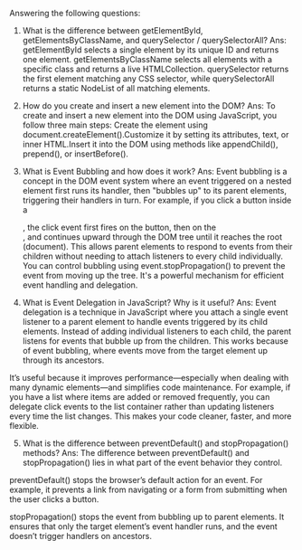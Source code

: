 Answering the following questions:

1. What is the difference between getElementById, getElementsByClassName, and querySelector / querySelectorAll?
Ans: getElementById selects a single element by its unique ID and returns one element. getElementsByClassName selects all elements with a specific class and returns a live HTMLCollection. querySelector returns the first element matching any CSS selector, while querySelectorAll returns a static NodeList of all matching elements.

2. How do you create and insert a new element into the DOM?
Ans: To create and insert a new element into the DOM using JavaScript, you follow three main steps:
Create the element using document.createElement().Customize it by setting its attributes, text, or inner HTML.Insert it into the DOM using methods like appendChild(), prepend(), or insertBefore().

3. What is Event Bubbling and how does it work?
Ans: Event bubbling is a concept in the DOM event system where an event triggered on a nested element first runs its handler, then "bubbles up" to its parent elements, triggering their handlers in turn. For example, if you click a button inside a <div>, the click event first fires on the button, then on the <div>, and continues upward through the DOM tree until it reaches the root (document). This allows parent elements to respond to events from their children without needing to attach listeners to every child individually. You can control bubbling using event.stopPropagation() to prevent the event from moving up the tree. It's a powerful mechanism for efficient event handling and delegation.

4. What is Event Delegation in JavaScript? Why is it useful?
Ans: Event delegation is a technique in JavaScript where you attach a single event listener to a parent element to handle events triggered by its child elements. Instead of adding individual listeners to each child, the parent listens for events that bubble up from the children. This works because of event bubbling, where events move from the target element up through its ancestors.

It’s useful because it improves performance—especially when dealing with many dynamic elements—and simplifies code maintenance. For example, if you have a list where items are added or removed frequently, you can delegate click events to the list container rather than updating listeners every time the list changes. This makes your code cleaner, faster, and more flexible.

5. What is the difference between preventDefault() and stopPropagation() methods?
Ans: The difference between preventDefault() and stopPropagation() lies in what part of the event behavior they control.

preventDefault() stops the browser’s default action for an event. For example, it prevents a link from navigating or a form from submitting when the user clicks a button.

stopPropagation() stops the event from bubbling up to parent elements. It ensures that only the target element’s event handler runs, and the event doesn’t trigger handlers on ancestors.

